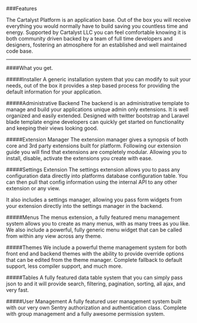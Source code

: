 ###Features

The Cartalyst Platform is an application base. Out of the box you will receive everything you would normally have to build saving you countless time and energy. Supported by Cartalyst LLC you can feel comfortable knowing it is both community driven backed by a team of full time developers and designers, fostering an atmosphere for an established and well maintained code base.

----------


####What you get.

#####Installer
A generic installation system that you can modify to suit your needs, out of the box it provides a step based process for providing the default information for your application.

#####Administrative Backend
The backend is an administrative template to manage and build your applications unique admin only extensions. It is well organized and easily extended. Designed with twitter bootstrap and Laravel blade template engine developers can quickly get started on functionality and keeping their views looking good.

#####Extension Manager
The extension manager gives a synopsis of both core and 3rd party extensions built for platform. Following our extension guide you will find that extensions are completely modular. Allowing you to install, disable, activate the extensions you create with ease.

#####Settings Extension
The settings extension allows you to pass any configuration data directly into platforms database configuration table. You can then pull that config information using the internal API to any other extension or any view.

It also includes a settings manager, allowing you pass form widgets from your extension directly into the settings manager in the backend.

#####Menus
The menus extension, a fully featured menu management system allows you to create as many menus, with as many trees as you like. We also include a powerful, fully generic menu widget that can be called from within any view across any theme.

#####Themes
We include a powerful theme management system for both front end and backend themes with the ability to provide override options that can be edited from the theme manager. Complete fallback to default support, less compiler support, and much more.

#####Tables
A fully featured data table system that you can simply pass json to and it will provide search, filtering, pagination, sorting, all ajax, and very fast.

#####User Management
A fully featured user management system built with our very own Sentry authorization and authentication class. Complete with group management and a fully awesome permission system.
